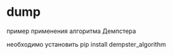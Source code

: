 # dump

пример применения алгоритма Демпстера

необходимо установить pip install dempster_algorithm
